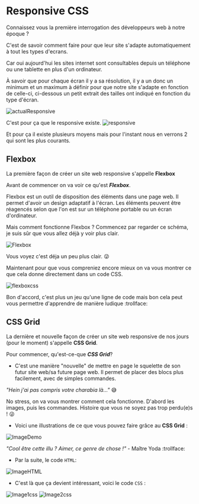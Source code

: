 # Responsive CSS

Connaissez vous la première interrogation des développeurs web à notre époque ?

C'est de savoir comment faire pour que leur site s'adapte automatiquement à tout les types d'ecrans.

Car oui aujourd'hui les sites internet sont consultables depuis un téléphone ou une tablette en plus d'un ordinateur.

À savoir que pour chaque écran il y a sa résolution, il y a un donc un minimum et un maximum à définir pour que notre site s'adapte en fonction de celle-ci, ci-dessous un petit extrait des tailles ont indiqué en fonction du type d'écran.

![actualResponsive](../images/actualResponsive.png)

C'est pour ça que le responsive existe.
![responsive](../images/responsive.jpg)

Et pour ça il existe plusieurs moyens mais pour l'instant nous en verrons 2 qui sont les plus courants.

## Flexbox

La première façon de créer un site web responsive s'appelle **Flexbox**

Avant de commencer on va voir ce qu'est _**Flexbox**_.

Flexbox est un outil de disposition des éléments dans une page web. Il permet d'avoir un design adaptatif à l'écran. Les éléments peuvent être réagencés selon que l'on est sur un téléphone portable ou un écran d'ordinateur.

Mais comment fonctionne Flexbox ? Commencez par regarder ce schéma, je suis sûr que vous allez déjà y voir plus clair.

![Flexbox](../images/flexbox.png)

Vous voyez c'est déja un peu plus clair.  :stuck_out_tongue_winking_eye:

Maintenant pour que vous compreniez encore mieux on va vous montrer ce que cela donne directement dans un code CSS.

![flexboxcss](../images/responsive2.png)

Bon d'accord, c'est plus un jeu qu'une ligne de code mais bon cela peut vous permettre d'apprendre de manière ludique :trollface:

## CSS Grid

La dernière et nouvelle façon de créer un site web responsive de nos jours (pour le moment) s'appelle **CSS Grid**.

Pour commencer, qu'est-ce-que _**CSS Grid**_?

- C'est une manière "nouvelle" de mettre en page le squelette de son futur site web/sa future page web. Il permet de placer des blocs plus facilement, avec de simples commandes.

_"Hein j'ai pas compris votre charabia là..."_ :sweat_smile:

No stress, on va vous montrer comment cela fonctionne.
D'abord les images, puis les commandes. Histoire que vous ne soyez pas trop perdu(e)s !  :stuck_out_tongue_winking_eye:

- Voici une illustrations de ce que vous pouvez faire grâce au **CSS Grid** :

![ImageDemo](../images/démo.png)

_"Cool être cette illu ? Aimer, ce genre de chose !"_ - Maître Yoda  :trollface:

- Par la suite, le code `HTML`:

![ImageHTML](../images/htmlresponsive.png)

- C'est là que ça devient intéressant, voici le code `CSS` :

![Image1css](../images/css1.png)
![Image2css](../images/css2.png)
